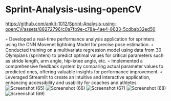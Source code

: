 # Sprint-Analysis-using-openCV

https://github.com/ankit-1012/Sprint-Analysis-using-openCV/assets/88272796/c0a7fb9e-c78a-4ae4-8633-5cdbab32ed50

◦ Developed a real-time performance analysis application for sprinters using the CNN Movenet lightning
 Model for precise pose estimation.
 ◦ Conducted training on a multivariate regression model using data from 30 Olympians (sprinters) to predict
 optimal values for critical parameters such as stride length, arm angle, hip-knee angle, etc.
 ◦ Implemented a comprehensive feedback system by comparing actual parameter values to predicted ones, offering
 valuable insights for performance improvement.
 ◦ Leveraged Streamlit to create an intuitive and interactive application, enhancing accessibility and usability for
 coaches and athletes
![Screenshot (65)](https://github.com/ankit-1012/Sprint-Analysis-using-openCV/assets/88272796/b4c685f0-d16b-444a-b88f-0dd89ce12f8d)
![Screenshot (66)](https://github.com/ankit-1012/Sprint-Analysis-using-openCV/assets/88272796/eb10bf54-5dc8-4195-b512-a6fe589fdb57)
![Screenshot (67)](https://github.com/ankit-1012/Sprint-Analysis-using-openCV/assets/88272796/57206e95-086d-437b-8cfc-7969d3685fda)
![Screenshot (68)](https://github.com/ankit-1012/Sprint-Analysis-using-openCV/assets/88272796/045d1def-8ac4-4d4f-b37f-13e218e1822a)
![Screenshot (69)](https://github.com/ankit-1012/Sprint-Analysis-using-openCV/assets/88272796/6372b597-b97b-43c0-bd82-fd364708cc9f)
